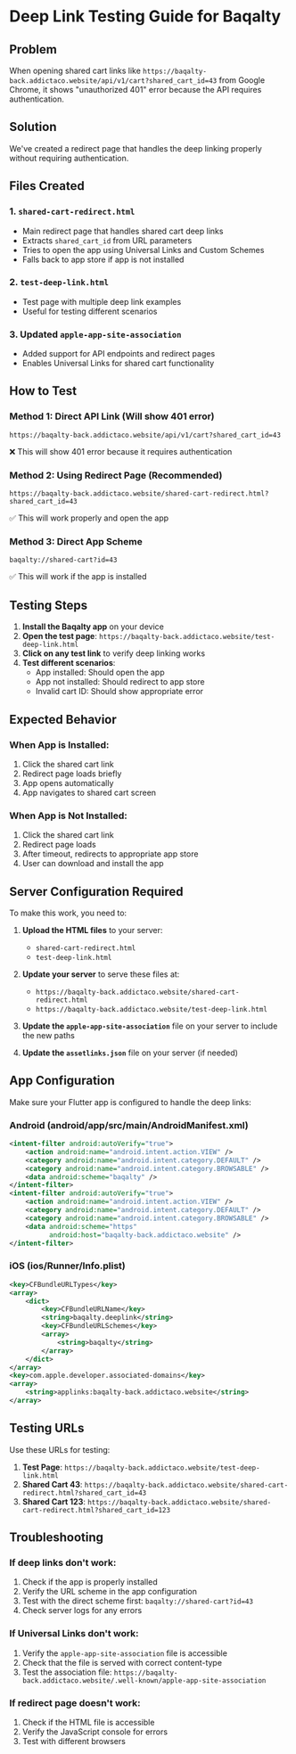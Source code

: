 # Deep Link Testing Guide for Baqalty

## Problem
When opening shared cart links like `https://baqalty-back.addictaco.website/api/v1/cart?shared_cart_id=43` from Google Chrome, it shows "unauthorized 401" error because the API requires authentication.

## Solution
We've created a redirect page that handles the deep linking properly without requiring authentication.

## Files Created

### 1. `shared-cart-redirect.html`
- Main redirect page that handles shared cart deep links
- Extracts `shared_cart_id` from URL parameters
- Tries to open the app using Universal Links and Custom Schemes
- Falls back to app store if app is not installed

### 2. `test-deep-link.html`
- Test page with multiple deep link examples
- Useful for testing different scenarios

### 3. Updated `apple-app-site-association`
- Added support for API endpoints and redirect pages
- Enables Universal Links for shared cart functionality

## How to Test

### Method 1: Direct API Link (Will show 401 error)
```
https://baqalty-back.addictaco.website/api/v1/cart?shared_cart_id=43
```
❌ This will show 401 error because it requires authentication

### Method 2: Using Redirect Page (Recommended)
```
https://baqalty-back.addictaco.website/shared-cart-redirect.html?shared_cart_id=43
```
✅ This will work properly and open the app

### Method 3: Direct App Scheme
```
baqalty://shared-cart?id=43
```
✅ This will work if the app is installed

## Testing Steps

1. **Install the Baqalty app** on your device
2. **Open the test page**: `https://baqalty-back.addictaco.website/test-deep-link.html`
3. **Click on any test link** to verify deep linking works
4. **Test different scenarios**:
   - App installed: Should open the app
   - App not installed: Should redirect to app store
   - Invalid cart ID: Should show appropriate error

## Expected Behavior

### When App is Installed:
1. Click the shared cart link
2. Redirect page loads briefly
3. App opens automatically
4. App navigates to shared cart screen

### When App is Not Installed:
1. Click the shared cart link
2. Redirect page loads
3. After timeout, redirects to appropriate app store
4. User can download and install the app

## Server Configuration Required

To make this work, you need to:

1. **Upload the HTML files** to your server:
   - `shared-cart-redirect.html`
   - `test-deep-link.html`

2. **Update your server** to serve these files at:
   - `https://baqalty-back.addictaco.website/shared-cart-redirect.html`
   - `https://baqalty-back.addictaco.website/test-deep-link.html`

3. **Update the `apple-app-site-association`** file on your server to include the new paths

4. **Update the `assetlinks.json`** file on your server (if needed)

## App Configuration

Make sure your Flutter app is configured to handle the deep links:

### Android (android/app/src/main/AndroidManifest.xml)
```xml
<intent-filter android:autoVerify="true">
    <action android:name="android.intent.action.VIEW" />
    <category android:name="android.intent.category.DEFAULT" />
    <category android:name="android.intent.category.BROWSABLE" />
    <data android:scheme="baqalty" />
</intent-filter>
<intent-filter android:autoVerify="true">
    <action android:name="android.intent.action.VIEW" />
    <category android:name="android.intent.category.DEFAULT" />
    <category android:name="android.intent.category.BROWSABLE" />
    <data android:scheme="https"
          android:host="baqalty-back.addictaco.website" />
</intent-filter>
```

### iOS (ios/Runner/Info.plist)
```xml
<key>CFBundleURLTypes</key>
<array>
    <dict>
        <key>CFBundleURLName</key>
        <string>baqalty.deeplink</string>
        <key>CFBundleURLSchemes</key>
        <array>
            <string>baqalty</string>
        </array>
    </dict>
</array>
<key>com.apple.developer.associated-domains</key>
<array>
    <string>applinks:baqalty-back.addictaco.website</string>
</array>
```

## Testing URLs

Use these URLs for testing:

1. **Test Page**: `https://baqalty-back.addictaco.website/test-deep-link.html`
2. **Shared Cart 43**: `https://baqalty-back.addictaco.website/shared-cart-redirect.html?shared_cart_id=43`
3. **Shared Cart 123**: `https://baqalty-back.addictaco.website/shared-cart-redirect.html?shared_cart_id=123`

## Troubleshooting

### If deep links don't work:
1. Check if the app is properly installed
2. Verify the URL scheme in the app configuration
3. Test with the direct scheme first: `baqalty://shared-cart?id=43`
4. Check server logs for any errors

### If Universal Links don't work:
1. Verify the `apple-app-site-association` file is accessible
2. Check that the file is served with correct content-type
3. Test the association file: `https://baqalty-back.addictaco.website/.well-known/apple-app-site-association`

### If redirect page doesn't work:
1. Check if the HTML file is accessible
2. Verify the JavaScript console for errors
3. Test with different browsers
